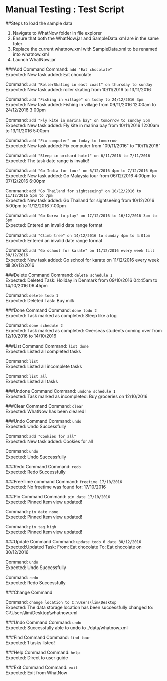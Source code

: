 # Manual Testing : Test Script
##Steps to load the sample data
1. Navigate to WhatNow folder in file explorer
2. Ensure that both the WhatNow.jar and SampleData.xml are in the same foler
3. Replace the current whatnow.xml with SampleData.xml to be renamed into whatnow.xml
4. Launch WhatNow.jar

###Add Command
 Command: `add "Eat chocolate"` <br>
 Expected: New task added: Eat chocolate <br> 
 
 Command: `add "RollerSkating in east coast" on thursday to sunday`<br>
 Expected: New task added: roller skating from 10/11/2016 to 13/11/2016 <br>
 
 Command: `add "Fishing in village" on today to 24/12/2016 3pm` <br>
 Expected: New task added: Fishing in village from 09/11/2016 12:00am to 24/12/2016 3:00pm  <br>
 
 Command: `add "Fly kite in marina bay" on tomorrow to sunday 5pm` <br>
 Expected: New task added: Fly kite in marina bay from 10/11/2016 12:00am to 13/11/2016 5:00pm  <br>
 
 Command: `add "Fix computer" on today to tomorrow` <br>
 Expected: New task added: Fix computer from "09/11/2016" to "10/11/2016"  <br>
 
 Command: `add "Sleep in orchard hotel" on 6/11/2016 to 7/11/2016` <br>
 Expected: The task date range is invalid!  <br>
 
 Command: `add "Go India for tour" on 6/12/2016 4pm to 7/12/2016 6pm` <br>
 Expected: New task added: Go Malaysia tour from 06/12/2016 4:00pm to 07/12/2016 6:00pm  <br>
 
 Command: `add "Go Thailand for sightseeing" on 10/12/2016 to 11/12/2016 5pm to 7pm` <br>
 Expected: New task added: Go Thailand for sightseeing from 10/12/2016 5:00pm to 11/12/2016 7:00pm  <br>

 Command: `add "Go Korea to play" on 17/12/2016 to 16/12/2016 3pm to 5pm` <br>
 Expected: Entered an invalid date range format  <br>
 
 Command: `add "Climb tree" on 14/12/2016 to sunday 4pm to 4:01pm` <br>
 Expected: Entered an invalid date range format  <br>
 
 Command: `add "Go school for karate" on 11/12/2016 every week till 30/12/2016` <br>
 Expected:  New task added: Go school for karate on 11/12/2016 every week till 30/12/2016 <br>

###Delete Command
 Command: `delete schedule 1` <br>
 Expected: Deleted Task: Holiday in Denmark from 09/10/2016 04:45am to 14/10/2016 06:45pm  <br>
 
 Command: `delete todo 1` <br>
 Expected: Deleted Task: Buy milk  <br>
 
###Done Command
 Command: `done todo 2` <br>
 Expected: Task marked as completed: Sleep like a log  <br>
 
 Command: `done schedule 2` <br>
 Expected: Task marked as completed: Overseas students coming over from 12/10/2016 to 14/10/2016 <br>

###List Command
 Command: `list done` <br>
 Expected: Listed all completed tasks <br>
 
 Command: `list` <br>
 Expected: Listed all incomplete tasks <br>
 
 Command: `list all` <br>
 Expected: Listed all tasks <br>
 
###Undone Command
 Command: `undone schedule 1` <br>
 Expected: Task marked as incompleted: Buy groceries on 12/10/2016 <br>
 	
###Clear Command
 Command: `clear` <br>
 Expected: WhatNow has been cleared! <br>
 
###Undo Command
 Command: `undo` <br>
 Expected: Undo Successfully <br>
 
 Command: `add "Cookies for all"` <br>
 Expected: New task added: Cookies for all <br>
 
 Command: `undo` <br>
 Expected: Undo Successfully <br>
 
###Redo Command
 Command: `redo` <br>
 Expected: Redo Successfully <br>
 
###FreeTime command
 Command: `freetime 17/10/2016` <br>
 Expected: No freetime was found for: 17/10/2016 <br>

###Pin Command
 Command: `pin date 17/10/2016` <br>
 Expected: Pinned Item view updated! <br>
 
 Command: `pin date none` <br>
 Expected: Pinned Item view updated! <br>
 
 Command: `pin tag high` <br>
 Expected: Pinned Item view updated! <br>

###Update Command
 Command: `update todo 6 date 30/12/2016` <br>
 Expected:Updated Task: 
From: Eat chocolate 
To: Eat chocolate on 30/12/2016 <br>

 Command: `undo` <br>
 Expected: Undo Successfully <br>

 Command: `redo` <br>
 Expected: Redo Successfully <br>
 
###Change Command

 Command: `change location to C:\Users\lim\Desktop` <br>
 Expected: The data storage location has been successfully changed to: C:\Users\lim\Desktop\whatnow.xml <br>

###Undo Command
 Command: `undo` <br>
 Expected: Successfully able to undo to ./data/whatnow.xml <br>

###Find Command
 Command: `find tour` <br>
 Expected: 1 tasks listed! <br>
  
###Help Command
 Command: `help` <br>
 Expected: Direct to user guide <br>
 
###Exit Command
 Command: `exit` <br>
 Expected: Exit from WhatNow